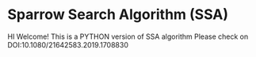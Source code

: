 # Sparrow Search Algorithm (SSA)
HI Welcome!
This is a PYTHON version of SSA algorithm 
Please check on 
DOI:10.1080/21642583.2019.1708830
